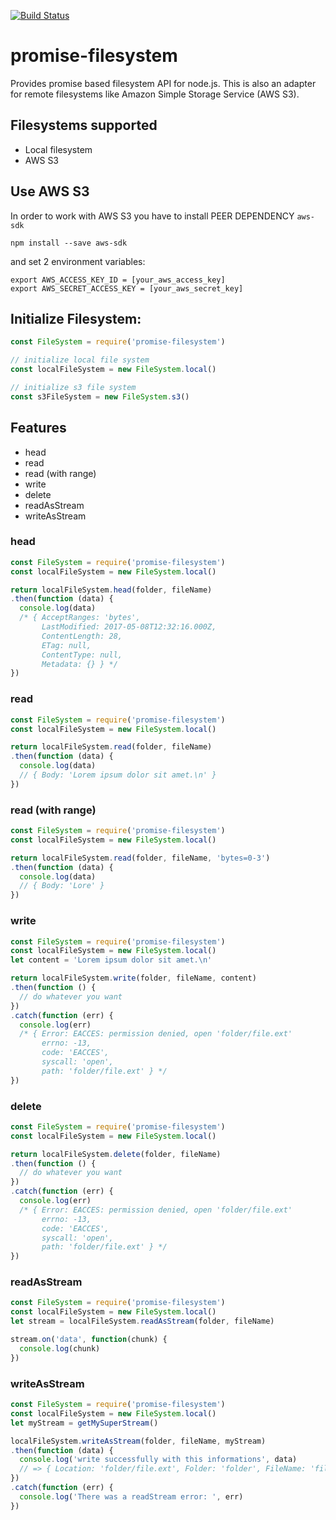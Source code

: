 [![Build Status](https://travis-ci.org/AlessioCoser/promise-filesystem.svg?branch=master)](https://travis-ci.org/AlessioCoser/promise-filesystem)

# promise-filesystem

Provides promise based filesystem API for node.js. This is also an adapter for remote filesystems like Amazon Simple Storage Service (AWS S3).

## Filesystems supported

- Local filesystem
- AWS S3

## Use AWS S3

In order to work with AWS S3 you have to install PEER DEPENDENCY `aws-sdk`
```
npm install --save aws-sdk
```

and set 2 environment variables:
```
export AWS_ACCESS_KEY_ID = [your_aws_access_key]
export AWS_SECRET_ACCESS_KEY = [your_aws_secret_key]
```

## Initialize Filesystem:
```js
const FileSystem = require('promise-filesystem')

// initialize local file system
const localFileSystem = new FileSystem.local()

// initialize s3 file system
const s3FileSystem = new FileSystem.s3()
```

## Features
- head
- read
- read (with range)
- write
- delete
- readAsStream
- writeAsStream

### head
```js
const FileSystem = require('promise-filesystem')
const localFileSystem = new FileSystem.local()

return localFileSystem.head(folder, fileName)
.then(function (data) {
  console.log(data)
  /* { AcceptRanges: 'bytes',
       LastModified: 2017-05-08T12:32:16.000Z,
       ContentLength: 28,
       ETag: null,
       ContentType: null,
       Metadata: {} } */
})
```

### read
```js
const FileSystem = require('promise-filesystem')
const localFileSystem = new FileSystem.local()

return localFileSystem.read(folder, fileName)
.then(function (data) {
  console.log(data)
  // { Body: 'Lorem ipsum dolor sit amet.\n' }
})
```

### read (with range)
```js
const FileSystem = require('promise-filesystem')
const localFileSystem = new FileSystem.local()

return localFileSystem.read(folder, fileName, 'bytes=0-3')
.then(function (data) {
  console.log(data)
  // { Body: 'Lore' }
})
```

### write
```js
const FileSystem = require('promise-filesystem')
const localFileSystem = new FileSystem.local()
let content = 'Lorem ipsum dolor sit amet.\n'

return localFileSystem.write(folder, fileName, content)
.then(function () {
  // do whatever you want
})
.catch(function (err) {
  console.log(err)
  /* { Error: EACCES: permission denied, open 'folder/file.ext'
       errno: -13,
       code: 'EACCES',
       syscall: 'open',
       path: 'folder/file.ext' } */
})
```

### delete
```js
const FileSystem = require('promise-filesystem')
const localFileSystem = new FileSystem.local()

return localFileSystem.delete(folder, fileName)
.then(function () {
  // do whatever you want
})
.catch(function (err) {
  console.log(err)
  /* { Error: EACCES: permission denied, open 'folder/file.ext'
       errno: -13,
       code: 'EACCES',
       syscall: 'open',
       path: 'folder/file.ext' } */
})
```

### readAsStream
```js
const FileSystem = require('promise-filesystem')
const localFileSystem = new FileSystem.local()
let stream = localFileSystem.readAsStream(folder, fileName)

stream.on('data', function(chunk) {
  console.log(chunk)
})
```

### writeAsStream
```js
const FileSystem = require('promise-filesystem')
const localFileSystem = new FileSystem.local()
let myStream = getMySuperStream()

localFileSystem.writeAsStream(folder, fileName, myStream)
.then(function (data) {
  console.log('write successfully with this informations', data)
  // => { Location: 'folder/file.ext', Folder: 'folder', FileName: 'file.ext' }
})
.catch(function (err) {
  console.log('There was a readStream error: ', err)
})
```
